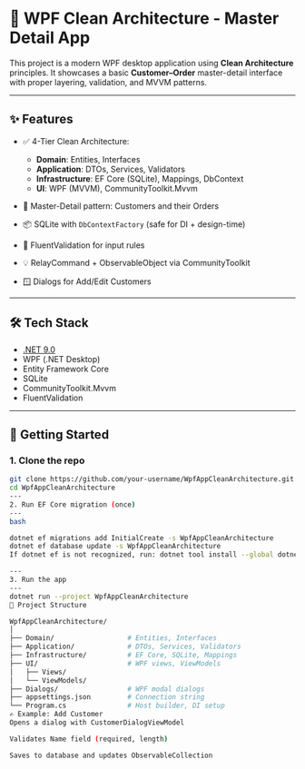# 🧱 WPF Clean Architecture - Master Detail App

This project is a modern WPF desktop application using **Clean Architecture** principles. It showcases a basic **Customer–Order** master-detail interface with proper layering, validation, and MVVM patterns.

---

## ✨ Features

- ✅ 4-Tier Clean Architecture:
  - **Domain**: Entities, Interfaces
  - **Application**: DTOs, Services, Validators
  - **Infrastructure**: EF Core (SQLite), Mappings, DbContext
  - **UI**: WPF (MVVM), CommunityToolkit.Mvvm

- 🧩 Master-Detail pattern: Customers and their Orders
- 📦 SQLite with `DbContextFactory` (safe for DI + design-time)
- 🧪 FluentValidation for input rules
- 💡 RelayCommand + ObservableObject via CommunityToolkit
- 🪟 Dialogs for Add/Edit Customers

---

## 🛠️ Tech Stack

- [.NET 9.0](https://dotnet.microsoft.com/)
- WPF (.NET Desktop)
- Entity Framework Core
- SQLite
- CommunityToolkit.Mvvm
- FluentValidation

---

## 🚀 Getting Started

### 1. Clone the repo

```bash
git clone https://github.com/your-username/WpfAppCleanArchitecture.git
cd WpfAppCleanArchitecture
---
2. Run EF Core migration (once)
---
bash

dotnet ef migrations add InitialCreate -s WpfAppCleanArchitecture
dotnet ef database update -s WpfAppCleanArchitecture
If dotnet ef is not recognized, run: dotnet tool install --global dotnet-ef

---
3. Run the app
---
dotnet run --project WpfAppCleanArchitecture
📂 Project Structure

WpfAppCleanArchitecture/
│
├── Domain/                  # Entities, Interfaces
├── Application/             # DTOs, Services, Validators
├── Infrastructure/          # EF Core, SQLite, Mappings
├── UI/                      # WPF views, ViewModels
│   ├── Views/
│   └── ViewModels/
├── Dialogs/                 # WPF modal dialogs
├── appsettings.json         # Connection string
└── Program.cs               # Host builder, DI setup
✍️ Example: Add Customer
Opens a dialog with CustomerDialogViewModel

Validates Name field (required, length)

Saves to database and updates ObservableCollection




